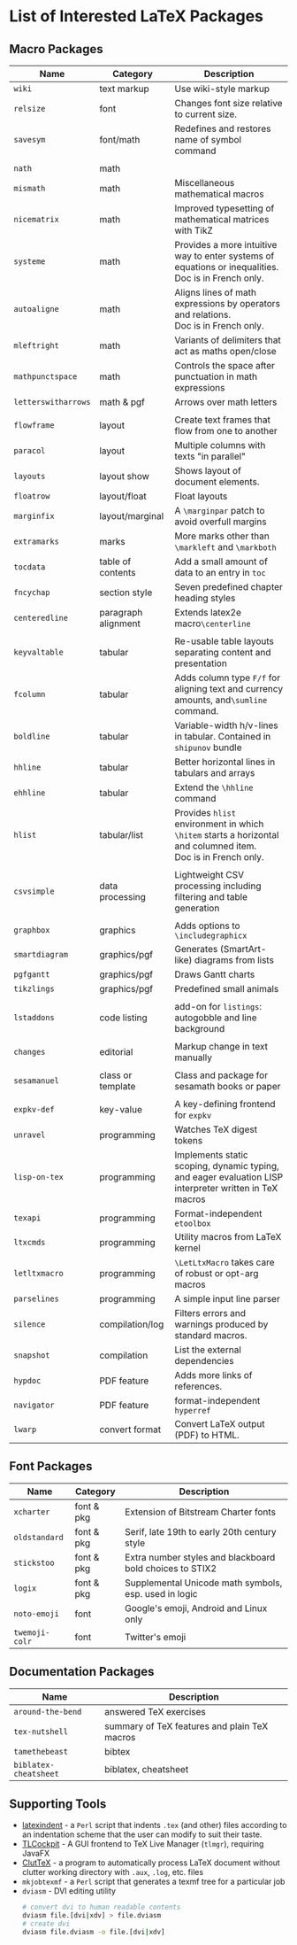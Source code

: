 # List of Interested LaTeX Packages

## Macro Packages

| Name              | Category            | Description                                                  |
| ----------------- | ------------------- | ------------------------------------------------------------ |
| `wiki`            | text markup         | Use wiki-style markup                                        |
| `relsize`         | font                | Changes font size relative to current size.                  |
| `savesym`         | font/math           | Redefines and restores name of symbol command                |
|                   |                     |                                                              |
| `nath`            | math                |                                                              |
| `mismath`         | math                | Miscellaneous mathematical macros                            |
| `nicematrix`      | math                | Improved typesetting of mathematical matrices with TikZ      |
| `systeme`         | math                | Provides a more intuitive way to enter systems of equations or inequalities. <br />Doc is in French only. |
| `autoaligne`      | math                | Aligns lines of math expressions by operators and relations. <br />Doc is in French only. |
| `mleftright`      | math                | Variants of delimiters that act as maths open/close          |
| `mathpunctspace`  | math                | Controls the space after punctuation in math expressions     |
| `letterswitharrows` | math & pgf        | Arrows over math letters                                     |
|                   |                     |                                                              |
| `flowframe`       | layout              | Create text frames that flow from one to another             |
| `paracol`         | layout              | Multiple columns with texts "in parallel"                    |
| `layouts`         | layout show         | Shows layout of document elements.                           |
| `floatrow`        | layout/float        | Float layouts                                                |
| `marginfix`       | layout/marginal     | A `\marginpar` patch to avoid overfull margins               |
| `extramarks`      | marks               | More marks other than `\markleft` and `\markboth`            |
| `tocdata`         | table of contents   | Add a small amount of data to an entry in `toc`              |
| `fncychap`        | section style       | Seven predefined chapter heading styles                      |
| `centeredline`    | paragraph alignment | Extends latex2e macro`\centerline`                           |
|                   |                     |                                                              |
| `keyvaltable`     | tabular             | Re-usable table layouts separating content and presentation  |
| `fcolumn`         | tabular             | Adds column type `F/f` for aligning text and currency amounts, and`\sumline` command. |
| `boldline`        | tabular             | Variable-width h/v-lines in tabular. Contained in `shipunov` bundle |
| `hhline`          | tabular             | Better horizontal lines in tabulars and arrays               |
| `ehhline`         | tabular             | Extend the `\hhline` command                                 |
| `hlist`           | tabular/list        | Provides  `hlist` environment in which `\hitem` starts a horizontal and columned item. <br />Doc is in French only. |
|                   |                     |                                                              |
| `csvsimple`       | data processing     | Lightweight CSV processing including filtering and table generation |
|                   |                     |                                                              |
| `graphbox`        | graphics            | Adds options to `\includegraphicx`                           |
| `smartdiagram`    | graphics/pgf        | Generates (SmartArt-like) diagrams from lists                |
| `pgfgantt`        | graphics/pgf        | Draws Gantt charts                                           |
| `tikzlings`       | graphics/pgf        | Predefined small animals                                     |
|                   |                     |                                                              |
| `lstaddons`       | code listing        | add-on for `listings`: autogobble and line background        |
|                   |                     |                                                              |
| `changes`         | editorial           | Markup change in text manually                               |
|                   |                     |                                                              |
| `sesamanuel`      | class or template   | Class and package for sesamath books or paper                |
|                   |                     |                                                              |
| `expkv-def`       | key-value           | A key-defining frontend for `expkv`                          |
| `unravel`         | programming         | Watches TeX digest tokens                                    |
| `lisp-on-tex`     | programming         | Implements static scoping, dynamic typing, and eager evaluation LISP interpreter written in TeX macros |
| `texapi`          | programming         | Format-independent `etoolbox`                                |
| `ltxcmds`         | programming         | Utility macros from LaTeX kernel                             |
| `letltxmacro`     | programming         | `\LetLtxMacro` takes care of robust or opt-arg macros        |
| `parselines`      | programming         | A simple input line parser                                   |
| `silence`         | compilation/log     | Filters errors and warnings produced by standard macros.     |
| `snapshot`        | compilation         | List the external dependencies                               |
| `hypdoc`          | PDF feature         | Adds more links of references.                               |
| `navigator`       | PDF feature         | format-independent `hyperref`                                |
| `lwarp`           | convert format      | Convert LaTeX output (PDF) to HTML.                          |

## Font Packages

| Name                  | Category   | Description                                  |
| --------------------- | ---------- | -------------------------------------------- |
| `xcharter`            | font & pkg | Extension of Bitstream Charter fonts         |
| `oldstandard`         | font & pkg | Serif, late 19th to early 20th century style |
| `stickstoo`           | font & pkg | Extra number styles and blackboard bold choices to STIX2 |
| `logix`               | font & pkg | Supplemental Unicode math symbols, esp. used in logic |
| `noto-emoji`          | font       | Google's emoji, Android and Linux only       |
| `twemoji-colr`        | font       | Twitter's emoji                              |

## Documentation Packages

| Name                  | Description            |
| --------------------- | ---------------------- |
| `around-the-bend`     | answered TeX exercises |
| `tex-nutshell`        | summary of TeX features and plain TeX macros |
| `tamethebeast`        | bibtex                 |
| `biblatex-cheatsheet` | biblatex, cheatsheet   |

## Supporting Tools

* [latexindent](https://ctan.org/pkg/latexindent) - a `Perl` script that indents `.tex` (and other) files according to an indentation scheme that the user can modify to suit their taste.
* [TLCockpit](https://ctan.org/pkg/tlcockpit) - A GUI frontend to TeX Live Manager (`tlmgr`), requiring JavaFX
* [ClutTeX](https://ctan.org/pkg/cluttex) - a program to automatically process LaTeX document without clutter working directory with `.aux`, `.log`, etc. files
* `mkjobtexmf` - a `Perl` script that generates a texmf tree for a particular job
* `dviasm` - DVI editing utility
    ```bash
    # convert dvi to human readable contents
    dviasm file.[dvi|xdv] > file.dviasm
    # create dvi
    dviasm file.dviasm -o file.[dvi|xdv]
    ```